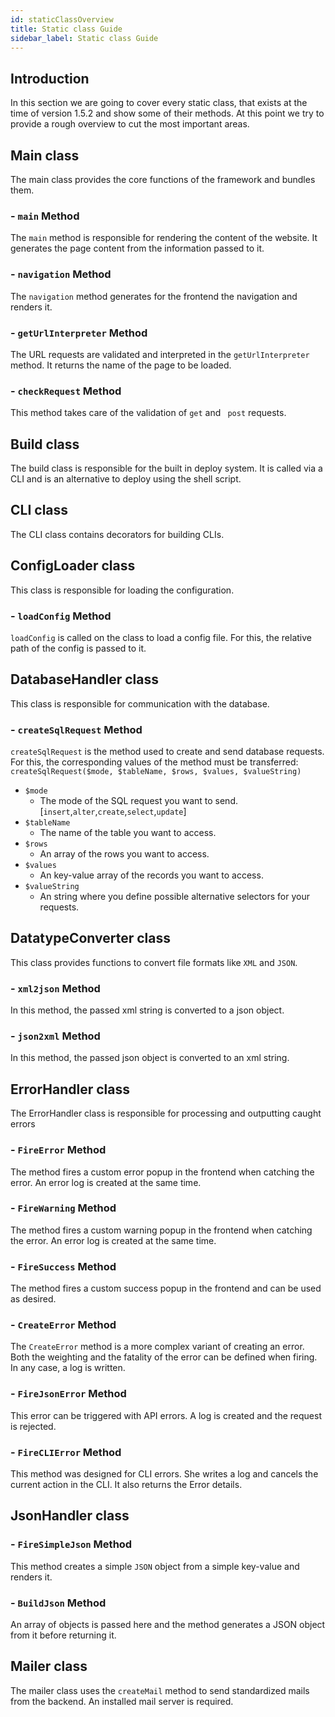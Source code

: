 ```yaml
---
id: staticClassOverview
title: Static class Guide
sidebar_label: Static class Guide
---
```


## Introduction

In this section we are going to cover every static class,
that exists at the time of version 1.5.2 and show some of their methods.
At this point we try to provide a rough overview
to cut the most important areas.

## Main class

The main class provides the core functions of the framework and bundles them.

### - `main` Method

The `main` method is responsible for rendering the content of the website. It generates the page content from the information passed to it.

### - `navigation` Method

The `navigation` method generates for the frontend the navigation and renders it.

### - `getUrlInterpreter` Method

The URL requests are validated and interpreted in the `getUrlInterpreter` method. It returns the name of the page to be loaded.

### - `checkRequest` Method

This method takes care of the validation of `get` and ` post` requests.


## Build class

The build class is responsible for the built in deploy system. It is called via a CLI and is an alternative to deploy using the shell script.

## CLI class

The CLI class contains decorators for building CLIs.

## ConfigLoader class

This class is responsible for loading the configuration.

### - `loadConfig` Method

`loadConfig` is called on the class to load a config file. For this, the relative path of the config is passed to it.

## DatabaseHandler class

This class is responsible for communication with the database.

### - `createSqlRequest` Method

`createSqlRequest` is the method used to create and send database requests. For this, the corresponding values of the method must be transferred: `createSqlRequest($mode, $tableName, $rows, $values, $valueString)`

* `$mode`
    - The mode of the SQL request you want to send. [`insert`,`alter`,`create`,`select`,`update`]
* `$tableName`
    - The name of the table you want to access.
* `$rows`
    - An array of the rows you want to access.
* `$values`
    - An key-value array of the records you want to access.
* `$valueString`
    - An string where you define possible alternative selectors for your requests.

## DatatypeConverter class

This class provides functions to convert file formats like `XML` and `JSON`.

### - `xml2json` Method

In this method, the passed xml string is converted to a json object.

### - `json2xml` Method

In this method, the passed json object is converted to an xml string.

## ErrorHandler class

The ErrorHandler class is responsible for processing and outputting caught errors

### - `FireError` Method

The method fires a custom error popup in the frontend when catching the error.
An error log is created at the same time.

### - `FireWarning` Method

The method fires a custom warning popup in the frontend when catching the error.
An error log is created at the same time.

### - `FireSuccess` Method

The method fires a custom success popup in the frontend and can be used as desired.

### - `CreateError` Method

The `CreateError` method is a more complex variant of creating an error. Both the weighting and the fatality of the error can be defined when firing. In any case, a log is written.

### - `FireJsonError` Method

This error can be triggered with API errors. A log is created and the request is rejected.

### - `FireCLIError` Method

This method was designed for CLI errors. She writes a log and cancels the current action in the CLI.
It also returns the Error details.


## JsonHandler class

### - `FireSimpleJson` Method

This method creates a simple `JSON` object from a simple key-value and renders it.

### - `BuildJson` Method

An array of objects is passed here and the method generates a JSON object from it before returning it.


## Mailer class

The mailer class uses the `createMail` method to send standardized mails from the backend. An installed mail server is required.